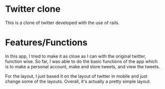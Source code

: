 # Twitter clone

This is a clone of twitter developed with the use of rails.

# Features/Functions

In this app, I tried to make it as close as I can with the original twitter, function wise. So far, I was able to do the basic functions of the app which is to make a personal account, make and store tweets, and view the tweets.

For the layout, I just based it on the layout of twitter in mobile and just change some of the layouts. Overall, it's actually a pretty simple layout.
